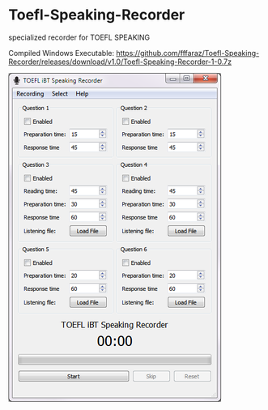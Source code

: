 Toefl-Speaking-Recorder
=======================

specialized recorder for TOEFL SPEAKING

Compiled Windows Executable: https://github.com/fffaraz/Toefl-Speaking-Recorder/releases/download/v1.0/Toefl-Speaking-Recorder-1-0.7z


![ScreenShot](https://github.com/fffaraz/Toefl-Speaking-Recorder/raw/master/screenshot.png)

